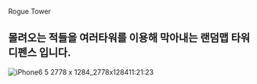 Rogue Tower

## 몰려오는 적들을 여러타워를 이용해 막아내는 랜덤맵 타워디펜스 입니다.

![iPhone6 5 2778 x 1284_2778x128411:21:23](https://github.com/Mings1027/UnityGame/assets/100500113/ffaa0668-ce69-4cec-a7ed-71f5682d7629)















